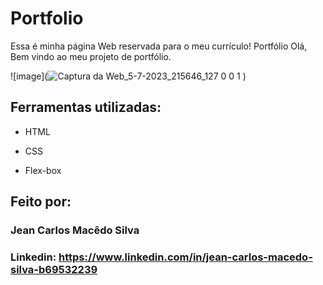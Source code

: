 # Portfolio
Essa é minha página Web reservada para o meu currículo!
 Portfólio Olá, Bem vindo ao meu projeto de portfólio.

![image](![Captura da Web_5-7-2023_215646_127 0 0 1](https://github.com/JecaGod/Portfolio/assets/129800662/89e6d3a2-53e7-4fd6-b875-04e2759abdfc)
)

## Ferramentas utilizadas:

* HTML

* CSS

* Flex-box

## Feito por:

### Jean Carlos Macêdo Silva

### Linkedin: https://www.linkedin.com/in/jean-carlos-macedo-silva-b69532239

```
